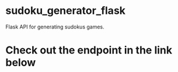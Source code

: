 # sudoku_generator_flask
 Flask API for generating sudokus games.


 # Check out the endpoint in the link below
